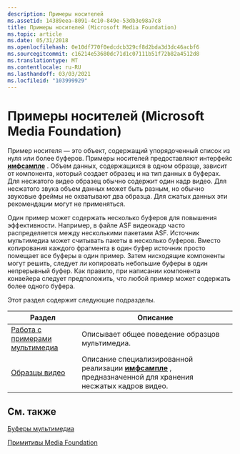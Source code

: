 ```yaml
---
description: Примеры носителей
ms.assetid: 14389eea-8091-4c10-849e-53db3e98a7c8
title: Примеры носителей (Microsoft Media Foundation)
ms.topic: article
ms.date: 05/31/2018
ms.openlocfilehash: 0e10df770f0edcdcb329cf8d2bda3d3dc46acbf6
ms.sourcegitcommit: c16214e53680dc71d1c07111b51f72b82a4512d8
ms.translationtype: MT
ms.contentlocale: ru-RU
ms.lasthandoff: 03/03/2021
ms.locfileid: "103999929"
---
```

# <a name="media-samples-microsoft-media-foundation"></a>Примеры носителей (Microsoft Media Foundation)

Пример носителя — это объект, содержащий упорядоченный список из нуля или более буферов. Примеры носителей предоставляют интерфейс [**имфсампле**](/windows/desktop/api/mfobjects/nn-mfobjects-imfsample) . Объем данных, содержащихся в одном образце, зависит от компонента, который создает образец и на тип данных в буферах. Для несжатого видео образец обычно содержит один кадр видео. Для несжатого звука объем данных может быть разным, но обычно звуковые фреймы не охватывают два образца. Для сжатых данных эти рекомендации могут не применяться.

Один пример может содержать несколько буферов для повышения эффективности. Например, в файле ASF видеокадр часто распределяется между несколькими пакетами ASF. Источник мультимедиа может считывать пакеты в несколько буферов. Вместо копирования каждого фрагмента в один буфер источник просто помещает все буферы в один пример. Затем нисходящие компоненты могут решить, следует ли копировать небольшие буферы в один непрерывный буфер. Как правило, при написании компонента конвейера следует предположить, что любой пример может содержать более одного буфера.

Этот раздел содержит следующие подразделы.



| Раздел                                                        | Описание                                                                                                              |
|--------------------------------------------------------------|--------------------------------------------------------------------------------------------------------------------------|
| [Работа с примерами мультимедиа](working-with-media-samples.md) | Описывает общее поведение образцов мультимедиа.                                                                         |
| [Образцы видео](video-samples.md)                           | Описание специализированной реализации [**имфсампле**](/windows/desktop/api/mfobjects/nn-mfobjects-imfsample) , предназначенной для хранения несжатых кадров видео. |



 

## <a name="related-topics"></a>См. также

<dl> <dt>

[Буферы мультимедиа](media-buffers.md)
</dt> <dt>

[Примитивы Media Foundation](media-foundation-primitives.md)
</dt> </dl>

 

 



